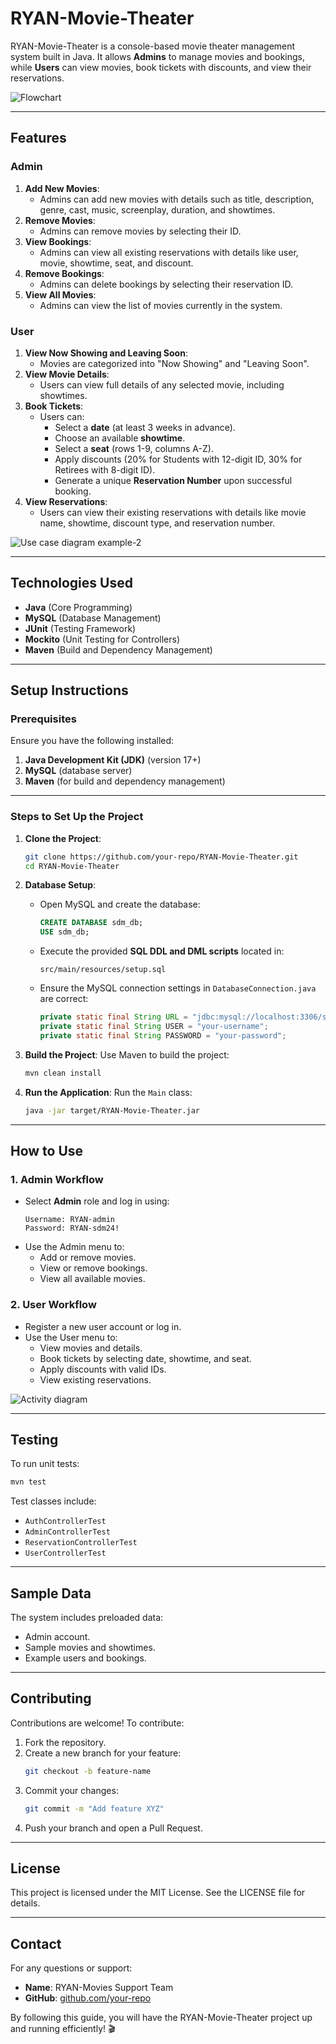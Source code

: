 # **RYAN-Movie-Theater**

RYAN-Movie-Theater is a console-based movie theater management system built in Java. It allows **Admins** to manage movies and bookings, while **Users** can view movies, book tickets with discounts, and view their reservations.

![Flowchart](https://github.com/user-attachments/assets/1288b896-dfa0-4d06-9367-d0462d35fb21)

---

## **Features**

### Admin
1. **Add New Movies**:
    - Admins can add new movies with details such as title, description, genre, cast, music, screenplay, duration, and showtimes.
2. **Remove Movies**:
    - Admins can remove movies by selecting their ID.
3. **View Bookings**:
    - Admins can view all existing reservations with details like user, movie, showtime, seat, and discount.
4. **Remove Bookings**:
    - Admins can delete bookings by selecting their reservation ID.
5. **View All Movies**:
    - Admins can view the list of movies currently in the system.

### User
1. **View Now Showing and Leaving Soon**:
    - Movies are categorized into "Now Showing" and "Leaving Soon".
2. **View Movie Details**:
    - Users can view full details of any selected movie, including showtimes.
3. **Book Tickets**:
    - Users can:
        - Select a **date** (at least 3 weeks in advance).
        - Choose an available **showtime**.
        - Select a **seat** (rows 1-9, columns A-Z).
        - Apply discounts (20% for Students with 12-digit ID, 30% for Retirees with 8-digit ID).
        - Generate a unique **Reservation Number** upon successful booking.
4. **View Reservations**:
    - Users can view their existing reservations with details like movie name, showtime, discount type, and reservation number.


![Use case diagram example-2](https://github.com/user-attachments/assets/fe5c87d6-fd40-424e-b1fd-27c574d81680)


---

## **Technologies Used**
- **Java** (Core Programming)
- **MySQL** (Database Management)
- **JUnit** (Testing Framework)
- **Mockito** (Unit Testing for Controllers)
- **Maven** (Build and Dependency Management)

---

## **Setup Instructions**

### Prerequisites
Ensure you have the following installed:
1. **Java Development Kit (JDK)** (version 17+)
2. **MySQL** (database server)
3. **Maven** (for build and dependency management)

---

### Steps to Set Up the Project

1. **Clone the Project**:
   ```bash
   git clone https://github.com/your-repo/RYAN-Movie-Theater.git
   cd RYAN-Movie-Theater
   ```

2. **Database Setup**:
    - Open MySQL and create the database:
      ```sql
      CREATE DATABASE sdm_db;
      USE sdm_db;
      ```
    - Execute the provided **SQL DDL and DML scripts** located in:
      ```
      src/main/resources/setup.sql
      ```
    - Ensure the MySQL connection settings in `DatabaseConnection.java` are correct:
      ```java
      private static final String URL = "jdbc:mysql://localhost:3306/sdm_db";
      private static final String USER = "your-username";
      private static final String PASSWORD = "your-password";
      ```

3. **Build the Project**:
   Use Maven to build the project:
   ```bash
   mvn clean install
   ```

4. **Run the Application**:
   Run the `Main` class:
   ```bash
   java -jar target/RYAN-Movie-Theater.jar
   ```

---

## **How to Use**

### 1. Admin Workflow
- Select **Admin** role and log in using:
  ```
  Username: RYAN-admin
  Password: RYAN-sdm24!
  ```
- Use the Admin menu to:
    - Add or remove movies.
    - View or remove bookings.
    - View all available movies.

### 2. User Workflow
- Register a new user account or log in.
- Use the User menu to:
    - View movies and details.
    - Book tickets by selecting date, showtime, and seat.
    - Apply discounts with valid IDs.
    - View existing reservations.
      
![Activity diagram](https://github.com/user-attachments/assets/f84d24ed-8f38-45dc-a07a-5860b9f43acc)

---

## **Testing**
To run unit tests:
```bash
mvn test
```

Test classes include:
- `AuthControllerTest`
- `AdminControllerTest`
- `ReservationControllerTest`
- `UserControllerTest`

---

## **Sample Data**
The system includes preloaded data:
- Admin account.
- Sample movies and showtimes.
- Example users and bookings.

---

## **Contributing**
Contributions are welcome! To contribute:
1. Fork the repository.
2. Create a new branch for your feature:
   ```bash
   git checkout -b feature-name
   ```
3. Commit your changes:
   ```bash
   git commit -m "Add feature XYZ"
   ```
4. Push your branch and open a Pull Request.

---

## **License**
This project is licensed under the MIT License. See the LICENSE file for details.

---

## **Contact**
For any questions or support:
- **Name**: RYAN-Movies Support Team
- **GitHub**: [github.com/your-repo](https://github.com/RYAN-Movie-Theater)

By following this guide, you will have the RYAN-Movie-Theater project up and running efficiently! 🎬
